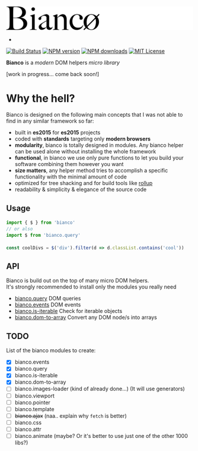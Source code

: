 ![Logo bianco](logo-bianco.png)

-
[![Build Status][travis-image]][travis-url]
[![NPM version][npm-version-image]][npm-url]
[![NPM downloads][npm-downloads-image]][npm-url]
[![MIT License][license-image]][license-url]

__Bianco__ is a _modern_ DOM helpers _micro library_

[work in progress... come back soon!]

# Why the hell?

Bianco is designed on the following main concepts that I was not able to find
in any similar framework so far:

- built in __es2015__ for __es2015__ projects
- coded with __standards__ targeting only __modern browsers__
- __modularity__, bianco is totally designed in modules. Any bianco helper can be used alone without installing the whole framework
- __functional__, in bianco we use only pure functions to let you build your software combining them however you want
- __size matters__, any helper method tries to accomplish a specific functionality with the minimal amount of code
- optimized for tree shacking and for build tools like [rollup](https://github.com/rollup/rollup)
- readability & simplicity & elegance of the source code

## Usage

```js
import { $ } from 'bianco'
// or also
import $ from 'bianco.query'

const coolDivs = $('div').filter(d => d.classList.contains('cool'))
```

## API

Bianco is build out on the top of many micro DOM helpers.<br>
It's strongly recommended to install only the modules you really need

- [bianco.query](https://github.com/biancojs/query#api) DOM queries
- [bianco.events](https://github.com/biancojs/events#api) DOM events
- [bianco.is-iterable](https://github.com/biancojs/is-iterable#api) Check for iterable objects
- [bianco.dom-to-array](https://github.com/biancojs/dom-to-array#api) Convert any DOM node/s into arrays

## TODO

List of the bianco modules to create:

- [x] bianco.events
- [x] bianco.query
- [x] bianco.is-iterable
- [x] bianco.dom-to-array
- [ ] bianco.images-loader (kind of already done...) (It will use generators)
- [ ] bianco.viewport
- [ ] bianco.pointer
- [ ] bianco.template
- [ ] ~~bianco.ajax~~ (naa.. explain why `fetch` is better)
- [ ] bianco.css
- [ ] bianco.attr
- [ ] bianco.animate (maybe? Or it's better to use just one of the other 1000 libs?)

[travis-image]:https://img.shields.io/travis/biancojs/bianco.svg?style=flat-square
[travis-url]:https://travis-ci.org/biancojs/bianco

[license-image]:http://img.shields.io/badge/license-MIT-000000.svg?style=flat-square
[license-url]:LICENSE.txt

[npm-version-image]:http://img.shields.io/npm/v/bianco.svg?style=flat-square
[npm-downloads-image]:http://img.shields.io/npm/dm/bianco.svg?style=flat-square
[npm-url]:https://npmjs.org/package/bianco
